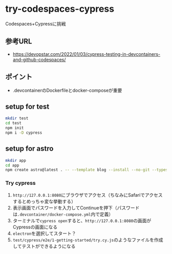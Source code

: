 # try-codespaces-cypress
Codespaces+Cypressに挑戦

## 参考URL
- https://devopstar.com/2022/01/03/cypress-testing-in-devcontainers-and-github-codespaces/

## ポイント
- .devcontainerのDockerfileとdocker-composeが重要

## setup for test
```sh
mkdir test
cd test
npm init
npm i -D cypress
```

## setup for astro
```sh
mkdir app
cd app
npm create astro@latest . -- --template blog --install --no-git --typescript strict -y
```

### Try cypress
1. `http://127.0.0.1:8080`にブラウザでアクセス（ちなみにSafariでアクセスするとめっちゃ変な挙動する）
1. 表示画面でパスワードを入力してContinueを押下（パスワードは`.devcontainer/docker-compose.yml`内で定義）
1. ターミナルで`cypress open`すると、`http://127.0.0.1:8080`の画面がCypressの画面になる
1. `electron`を選択してスタート？
1. `test/cypress/e2e/1-getting-started/try.cy.js`のようなファイルを作成してテストができるようになる